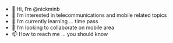 - 👋 Hi, I’m @nickminb
- 👀 I’m interested in telecommunications and mobile related topics
- 🌱 I’m currently learning ... time pass
- 💞️ I’m looking to collaborate on mobile area
- 📫 How to reach me ... you should know

<!---
nickminb/nickminb is a ✨ special ✨ repository because its `README.md` (this file) appears on your GitHub profile.
You can click the Preview link to take a look at your changes.
--->
